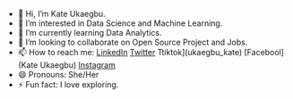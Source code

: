 - 👋 Hi, I’m Kate Ukaegbu.
- 👀 I’m interested in Data Science and Machine Learning.
- 🌱 I’m currently learning Data Analytics.
- 💞️ I’m looking to collaborate on Open Source Project and Jobs.
- 📫 How to reach me: [LinkedIn](https://www.linkedin.com/in/kate-ukaegbu) [Twitter](@KateUkaegbu) Ttiktok](ukaegbu_kate) [Facebool](Kate Ukaegbu) [Instagram](Ukaegbu_Kate)
- 😄 Pronouns: She/Her
- ⚡ Fun fact: I love exploring.

<!---
Ukaegbukate/Ukaegbukate is a ✨ special ✨ repository because its `README.md` (this file) appears on your GitHub profile.
You can click the Preview link to take a look at your changes.
--->
